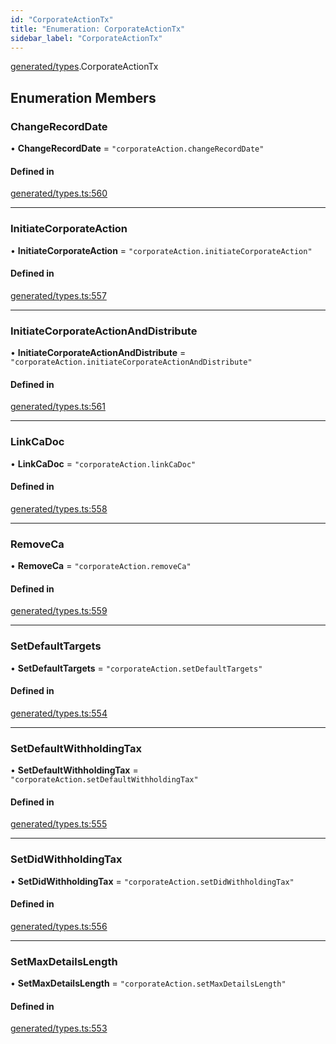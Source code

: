 ```yaml
---
id: "CorporateActionTx"
title: "Enumeration: CorporateActionTx"
sidebar_label: "CorporateActionTx"
---
```


[generated/types](../../../../modules/Generated/Types/Types.md).CorporateActionTx

## Enumeration Members

### ChangeRecordDate

• **ChangeRecordDate** = ``"corporateAction.changeRecordDate"``

#### Defined in

[generated/types.ts:560](https://github.com/PolymeshAssociation/polymesh-sdk/blob/5a778578/src/generated/types.ts#L560)

___

### InitiateCorporateAction

• **InitiateCorporateAction** = ``"corporateAction.initiateCorporateAction"``

#### Defined in

[generated/types.ts:557](https://github.com/PolymeshAssociation/polymesh-sdk/blob/5a778578/src/generated/types.ts#L557)

___

### InitiateCorporateActionAndDistribute

• **InitiateCorporateActionAndDistribute** = ``"corporateAction.initiateCorporateActionAndDistribute"``

#### Defined in

[generated/types.ts:561](https://github.com/PolymeshAssociation/polymesh-sdk/blob/5a778578/src/generated/types.ts#L561)

___

### LinkCaDoc

• **LinkCaDoc** = ``"corporateAction.linkCaDoc"``

#### Defined in

[generated/types.ts:558](https://github.com/PolymeshAssociation/polymesh-sdk/blob/5a778578/src/generated/types.ts#L558)

___

### RemoveCa

• **RemoveCa** = ``"corporateAction.removeCa"``

#### Defined in

[generated/types.ts:559](https://github.com/PolymeshAssociation/polymesh-sdk/blob/5a778578/src/generated/types.ts#L559)

___

### SetDefaultTargets

• **SetDefaultTargets** = ``"corporateAction.setDefaultTargets"``

#### Defined in

[generated/types.ts:554](https://github.com/PolymeshAssociation/polymesh-sdk/blob/5a778578/src/generated/types.ts#L554)

___

### SetDefaultWithholdingTax

• **SetDefaultWithholdingTax** = ``"corporateAction.setDefaultWithholdingTax"``

#### Defined in

[generated/types.ts:555](https://github.com/PolymeshAssociation/polymesh-sdk/blob/5a778578/src/generated/types.ts#L555)

___

### SetDidWithholdingTax

• **SetDidWithholdingTax** = ``"corporateAction.setDidWithholdingTax"``

#### Defined in

[generated/types.ts:556](https://github.com/PolymeshAssociation/polymesh-sdk/blob/5a778578/src/generated/types.ts#L556)

___

### SetMaxDetailsLength

• **SetMaxDetailsLength** = ``"corporateAction.setMaxDetailsLength"``

#### Defined in

[generated/types.ts:553](https://github.com/PolymeshAssociation/polymesh-sdk/blob/5a778578/src/generated/types.ts#L553)
